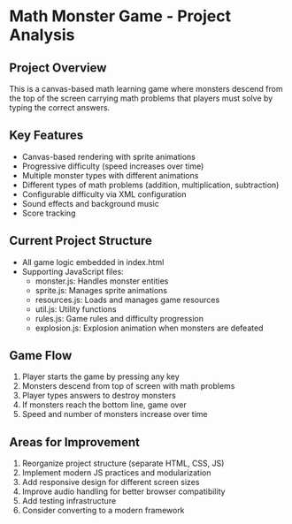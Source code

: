 # Math Monster Game - Project Analysis

## Project Overview

This is a canvas-based math learning game where monsters descend from the top of the screen carrying math problems that players must solve by typing the correct answers.

## Key Features

- Canvas-based rendering with sprite animations
- Progressive difficulty (speed increases over time)
- Multiple monster types with different animations
- Different types of math problems (addition, multiplication, subtraction)
- Configurable difficulty via XML configuration
- Sound effects and background music
- Score tracking

## Current Project Structure

- All game logic embedded in index.html
- Supporting JavaScript files:
  - monster.js: Handles monster entities
  - sprite.js: Manages sprite animations
  - resources.js: Loads and manages game resources
  - util.js: Utility functions
  - rules.js: Game rules and difficulty progression
  - explosion.js: Explosion animation when monsters are defeated

## Game Flow

1. Player starts the game by pressing any key
2. Monsters descend from top of screen with math problems
3. Player types answers to destroy monsters
4. If monsters reach the bottom line, game over
5. Speed and number of monsters increase over time

## Areas for Improvement

1. Reorganize project structure (separate HTML, CSS, JS)
2. Implement modern JS practices and modularization
3. Add responsive design for different screen sizes
4. Improve audio handling for better browser compatibility
5. Add testing infrastructure
6. Consider converting to a modern framework
